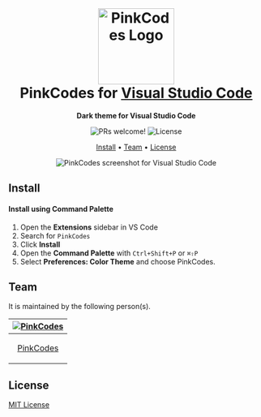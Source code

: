 <br>
<h1 align="center">
  <img src="https://i.imgur.com/ZjwVf8w.png" alt="PinkCodes Logo" width="150">
  <br>
  PinkCodes for <a href="https://code.visualstudio.com/">Visual Studio Code</a>
  <br>
</h1>

<p align="center">
  <strong>Dark theme for Visual Studio Code</strong>
</p>

<p align="center">
  <img src="https://img.shields.io/badge/PRs-welcome-%23DA70D6.svg" alt="PRs welcome!" />
  <img alt="License" src="https://img.shields.io/badge/license-MIT-%23DA70D6">
</p>

<p align="center">
  <a href="#install">Install</a> •
  <a href="#team">Team</a> •
  <a href="#license">License</a>
</p>

<p align="center">
  <img alt="PinkCodes screenshot for Visual Studio Code" src="https://i.imgur.com/i0D57Vm.png">
</p>

## Install

#### Install using Command Palette

1. Open the **Extensions** sidebar in VS Code
2. Search for `PinkCodes`
3. Click **Install**
4. Open the **Command Palette** with `Ctrl+Shift+P` or `⌘⇧P`
5. Select **Preferences: Color Theme** and choose PinkCodes.

## Team

It is maintained by the following person(s).

| [![PinkCodes](https://github.com/pinkc0des.png?size=100)](https://github.com/pinkc0des) |
| --------------------------------------------------------------------------------------- |
| <p style="text-align: center;"><a href="https://github.com/pinkc0des">PinkCodes</a></p> |

## License

[MIT License](./LICENSE.md)
